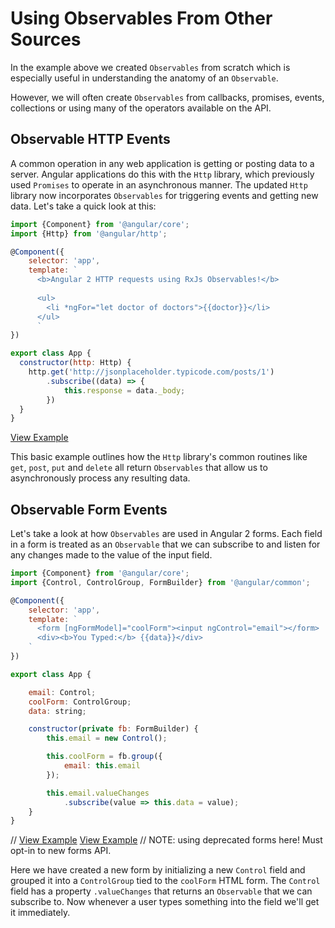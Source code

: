 # Using Observables From Other Sources
In the example above we created `Observables` from scratch which is especially useful in understanding the anatomy of an `Observable`.

However, we will often create `Observables` from callbacks, promises, events, collections or using many of the operators available on the API.


## Observable HTTP Events
A common operation in any web application is getting or posting data to a server. Angular applications do this with the `Http` library, which previously used `Promises` to operate in an asynchronous manner. The updated `Http` library now incorporates `Observables` for triggering events and getting new data. Let's take a quick look at this:

```js
import {Component} from '@angular/core';
import {Http} from '@angular/http';

@Component({
	selector: 'app',
	template: `
	  <b>Angular 2 HTTP requests using RxJs Observables!</b>
	  
	  <ul>
	    <li *ngFor="let doctor of doctors">{{doctor}}</li>
	  </ul>
	  `
})

export class App {
  constructor(http: Http) {
    http.get('http://jsonplaceholder.typicode.com/posts/1')
        .subscribe((data) => {
            this.response = data._body;
        })
  }
}
```
[View Example](http://plnkr.co/edit/4XlPzPrAAKXc27puSRFg?p=preview)

This basic example outlines how the `Http` library's common routines like `get`, `post`, `put` and `delete` all return `Observables` that allow us to asynchronously process any resulting data. 


## Observable Form Events
Let's take a look at how `Observables` are used in Angular 2 forms. Each field in a form is treated as an `Observable` that we can subscribe to and listen for any changes made to the value of the input field. 

```js
import {Component} from '@angular/core';
import {Control, ControlGroup, FormBuilder} from '@angular/common';

@Component({
	selector: 'app',
	template: `
	  <form [ngFormModel]="coolForm"><input ngControl="email"></form>
	  <div><b>You Typed:</b> {{data}}</div>
	`
})

export class App {

	email: Control;
	coolForm: ControlGroup;
	data: string;

	constructor(private fb: FormBuilder) {
		this.email = new Control();

		this.coolForm = fb.group({
			email: this.email
		});

		this.email.valueChanges
		    .subscribe(value => this.data = value);
	}
}
```
// [View Example](http://plnkr.co/edit/jEQ6o6D81c65mr9sghL3?p=preview)
[View Example](http://plnkr.co/edit/LWfiqDGE5qFrlK65EP9J?p=preview)
// NOTE: using deprecated forms here!  Must opt-in to new forms API.

Here we have created a new form by initializing a new `Control` field and grouped it into a `ControlGroup` tied to the `coolForm` HTML form. The `Control` field has a property `.valueChanges` that returns an `Observable` that we can subscribe to. Now whenever a user types something into the field we'll get it immediately.
